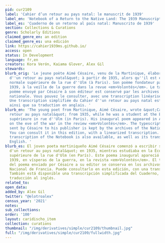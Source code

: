 ```yaml
---
pid: cur2109
label: 'Cahier d’un retour au pays natal: le manuscrit de 1939'
label_en: 'Notebook of a Return to the Native Land: The 1939 Manuscript'
label_es: 'Cuaderno de un retorno al país natal: Manuscrito de 1939'
section: Collections & Curations
genre: Scholarly Editions
claimed_genre_en: an edition
claimed_genre_es: una edición
link: https://cahier1939ms.github.io/
access: open
status: In Development
language: fr,en
creators: Kora Verón, Kaiama Glover, Alex Gil
stewards:
blurb_orig: 'Le jeune poète Aimé Césaire, venu de la Martinique, élabore &quot;Cahier
  d''un retour au pays natal&quot; à partir de 1935, alors qu''il est élève à l''École
  normale supérieure de la rue d''Ulm (à Paris). Son poème fondateur paraît en août
  1939, à la veille de la guerre dans la revue <em>Volontés</em>. Le tapuscrit du
  poème envoyé par Césaire à son éditeur est conservé par les archives de l''Assemblée
  nationale. Vous pouvez le consulter, avec une transcription linéarisée en regard.
  Une transcription simplifiée du Cahier d''un retour au pays natal est aussi disponible,
  ainsi que sa traduction en anglais. '
blurb_en: 'The young poet from Martinique, Aimé Césaire, wrote &quot;Cahier d''un
  retour au pays natal&quot; from 1935, while he was a student at the École normale
  supérieure in rue d''Ulm (in Paris). His inaugural poem appeared in August 1939,
  on the eve of the war in the review <em>Volontés</em>. The typescript of the poem
  sent by Césaire to his publisher is kept by the archives of the National Assembly.
  You can consult it in this edition, with a linearized transcription. A simplified
  transcription of the Notebook is also available, as well as its translation into
  English. '
blurb_es: El joven poeta martiniqueño Aimé Césaire comenzó a escribir su poema &quot;Cahier
  d'un retour au pays natal&quot; en 1935, mientras estudiaba en la École normale
  supérieure de la rue d'Ulm (en París). Este poema inaugural apareció en agosto de
  1939, en vísperas de la guerra, en la revista <em>Volontés</em>. El texto mecanografiado
  del poema enviado por Césaire a su editor se conserva en los archivos de la Asamblea
  Nacional de Francia. Puede consultarlo en esta edición, con una transcripción linealizada.
  También está disponible una transcripción simplificada del Cuaderno, así como su
  traducción al inglés.
related_to:
open_data:
added_by: Alex Gil
twitter: "@elotroalex"
census_year: '2021'
notes:
sub_collections:
order: '100'
layout: caridischo_item
collection: curations
thumbnail: "/img/derivatives/simple/cur2109/thumbnail.jpg"
full: "/img/derivatives/simple/cur2109/fullwidth.jpg"
---
```

